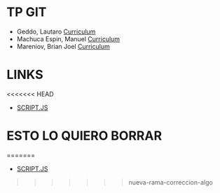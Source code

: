# TP GIT
- Geddo, Lautaro [Curriculum](https://github.com/manumachuca/tp1-git/blob/master/cv_lautaro_geddo.md)
- Machuca Espin, Manuel [Curriculum](https://github.com/manumachuca/tp1-git/blob/develop-Manuel/CV_manuel_machuca.md)
- Mareniov, Brian Joel [Curriculum](https://github.com/manumachuca/tp1-git/blob/develop-Brian-M/CV_Brian_Mareniov.md)

# LINKS
<<<<<<< HEAD
- [SCRIPT.JS](https://github.com/manumachuca/tp1-git/blob/feature-prueba/script.js)

# ESTO LO QUIERO BORRAR 
=======
- [SCRIPT.JS](https://github.com/manumachuca/tp1-git/blob/feature-prueba/script.js)
>>>>>>> nueva-rama-correccion-algo
